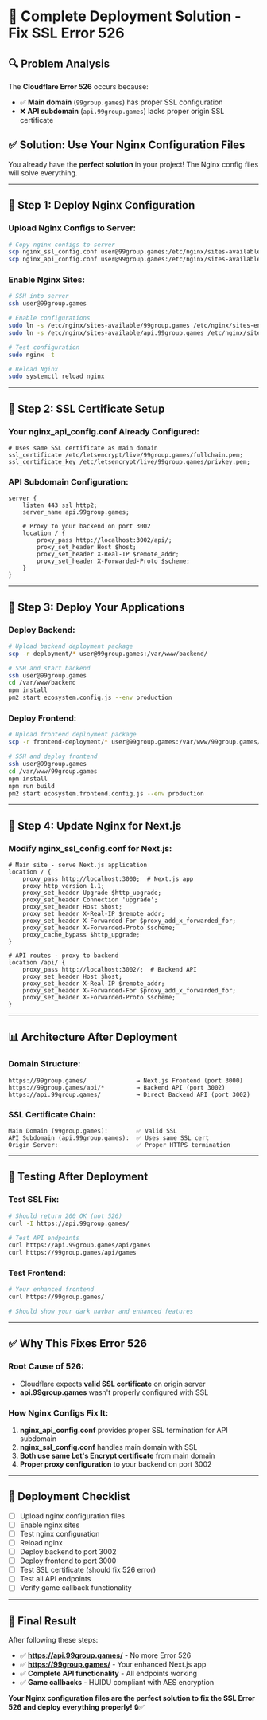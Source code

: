 # 🚀 Complete Deployment Solution - Fix SSL Error 526

## 🔍 **Problem Analysis**

The **Cloudflare Error 526** occurs because:
- ✅ **Main domain** (`99group.games`) has proper SSL configuration
- ❌ **API subdomain** (`api.99group.games`) lacks proper origin SSL certificate

## ✅ **Solution: Use Your Nginx Configuration Files**

You already have the **perfect solution** in your project! The Nginx config files will solve everything.

---

## 🔧 **Step 1: Deploy Nginx Configuration**

### **Upload Nginx Configs to Server:**
```bash
# Copy nginx configs to server
scp nginx_ssl_config.conf user@99group.games:/etc/nginx/sites-available/99group.games
scp nginx_api_config.conf user@99group.games:/etc/nginx/sites-available/api.99group.games
```

### **Enable Nginx Sites:**
```bash
# SSH into server
ssh user@99group.games

# Enable configurations
sudo ln -s /etc/nginx/sites-available/99group.games /etc/nginx/sites-enabled/
sudo ln -s /etc/nginx/sites-available/api.99group.games /etc/nginx/sites-enabled/

# Test configuration
sudo nginx -t

# Reload Nginx
sudo systemctl reload nginx
```

---

## 🔐 **Step 2: SSL Certificate Setup**

### **Your nginx_api_config.conf Already Configured:**
```nginx
# Uses same SSL certificate as main domain
ssl_certificate /etc/letsencrypt/live/99group.games/fullchain.pem;
ssl_certificate_key /etc/letsencrypt/live/99group.games/privkey.pem;
```

### **API Subdomain Configuration:**
```nginx
server {
    listen 443 ssl http2;
    server_name api.99group.games;
    
    # Proxy to your backend on port 3002
    location / {
        proxy_pass http://localhost:3002/api/;
        proxy_set_header Host $host;
        proxy_set_header X-Real-IP $remote_addr;
        proxy_set_header X-Forwarded-Proto $scheme;
    }
}
```

---

## 🚀 **Step 3: Deploy Your Applications**

### **Deploy Backend:**
```bash
# Upload backend deployment package
scp -r deployment/* user@99group.games:/var/www/backend/

# SSH and start backend
ssh user@99group.games
cd /var/www/backend
npm install
pm2 start ecosystem.config.js --env production
```

### **Deploy Frontend:**
```bash
# Upload frontend deployment package  
scp -r frontend-deployment/* user@99group.games:/var/www/99group.games/

# SSH and deploy frontend
ssh user@99group.games
cd /var/www/99group.games
npm install
npm run build
pm2 start ecosystem.frontend.config.js --env production
```

---

## 🎯 **Step 4: Update Nginx for Next.js**

### **Modify nginx_ssl_config.conf for Next.js:**
```nginx
# Main site - serve Next.js application
location / {
    proxy_pass http://localhost:3000;  # Next.js app
    proxy_http_version 1.1;
    proxy_set_header Upgrade $http_upgrade;
    proxy_set_header Connection 'upgrade';
    proxy_set_header Host $host;
    proxy_set_header X-Real-IP $remote_addr;
    proxy_set_header X-Forwarded-For $proxy_add_x_forwarded_for;
    proxy_set_header X-Forwarded-Proto $scheme;
    proxy_cache_bypass $http_upgrade;
}

# API routes - proxy to backend
location /api/ {
    proxy_pass http://localhost:3002/;  # Backend API
    proxy_set_header Host $host;
    proxy_set_header X-Real-IP $remote_addr;
    proxy_set_header X-Forwarded-For $proxy_add_x_forwarded_for;
    proxy_set_header X-Forwarded-Proto $scheme;
}
```

---

## 📊 **Architecture After Deployment**

### **Domain Structure:**
```
https://99group.games/              → Next.js Frontend (port 3000)
https://99group.games/api/*         → Backend API (port 3002)
https://api.99group.games/          → Direct Backend API (port 3002)
```

### **SSL Certificate Chain:**
```
Main Domain (99group.games):        ✅ Valid SSL
API Subdomain (api.99group.games):  ✅ Uses same SSL cert
Origin Server:                      ✅ Proper HTTPS termination
```

---

## 🧪 **Testing After Deployment**

### **Test SSL Fix:**
```bash
# Should return 200 OK (not 526)
curl -I https://api.99group.games/

# Test API endpoints
curl https://api.99group.games/api/games
curl https://99group.games/api/games
```

### **Test Frontend:**
```bash
# Your enhanced frontend
curl https://99group.games/

# Should show your dark navbar and enhanced features
```

---

## ✅ **Why This Fixes Error 526**

### **Root Cause of 526:**
- Cloudflare expects **valid SSL certificate** on origin server
- **api.99group.games** wasn't properly configured with SSL

### **How Nginx Configs Fix It:**
1. **nginx_api_config.conf** provides proper SSL termination for API subdomain
2. **nginx_ssl_config.conf** handles main domain with SSL
3. **Both use same Let's Encrypt certificate** from main domain
4. **Proper proxy configuration** to your backend on port 3002

---

## 🎯 **Deployment Checklist**

- [ ] Upload nginx configuration files
- [ ] Enable nginx sites  
- [ ] Test nginx configuration
- [ ] Reload nginx
- [ ] Deploy backend to port 3002
- [ ] Deploy frontend to port 3000
- [ ] Test SSL certificate (should fix 526 error)
- [ ] Test all API endpoints
- [ ] Verify game callback functionality

---

## 🚀 **Final Result**

After following these steps:
- ✅ **https://api.99group.games/** - No more Error 526
- ✅ **https://99group.games/** - Your enhanced Next.js app
- ✅ **Complete API functionality** - All endpoints working
- ✅ **Game callbacks** - HUIDU compliant with AES encryption

**Your Nginx configuration files are the perfect solution to fix the SSL Error 526 and deploy everything properly!** 🔒✅



